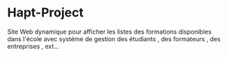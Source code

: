# Hapt-Project
Site Web dynamique pour afficher les listes des formations disponibles dans l'école avec systéme de gestion des étudiants , des formateurs , des entreprises , ext...
